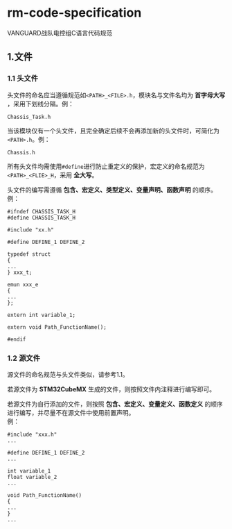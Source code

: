 # rm-code-specification
VANGUARD战队电控组C语言代码规范  
## 1.文件  
### 1.1 头文件  
头文件的命名应当遵循规范如`<PATH>_<FILE>.h`，模块名与文件名均为 **首字母大写** ，采用下划线分隔。例：  
```
Chassis_Task.h
```
当该模块仅有一个头文件，且完全确定后续不会再添加新的头文件时，可简化为`<PATH>.h`。例：  
```
Chassis.h
```
所有头文件均需使用`#define`进行防止重定义的保护，宏定义的命名规范为`<PATH>_<FLIE>_H`，采用 **全大写**。  

  
头文件的编写需遵循 **包含、宏定义、类型定义、变量声明、函数声明** 的顺序。  
例：  
```
#ifndef CHASSIS_TASK_H
#define CHASSIS_TASK_H

#include "xx.h"

#define DEFINE_1 DEFINE_2

typedef struct
{
...
} xxx_t;

emun xxx_e
{
...
};

extern int variable_1;

extern void Path_FunctionName();

#endif
```
### 1.2 源文件  
源文件的命名规范与头文件类似，请参考1.1。  

  
若源文件为 **STM32CubeMX** 生成的文件，则按照文件内注释进行编写即可。  

若源文件为自行添加的文件，则按照 **包含、宏定义、变量定义、函数定义** 的顺序进行编写，并尽量不在源文件中使用前置声明。  
例：  
```
#include "xxx.h"
...

#define DEFINE_1 DEFINE_2
...

int variable_1
float variable_2
...

void Path_FunctionName()
{
...
}
...
```
